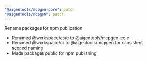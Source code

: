 ```yaml
---
"@aigentools/mcpgen-core": patch
"@aigentools/mcpgen": patch
---
```


Rename packages for npm publication

- Renamed @workspace/core to @aigentools/mcpgen-core
- Renamed @workspace/cli to @aigentools/mcpgen for consistent scoped naming
- Made packages public for npm publishing